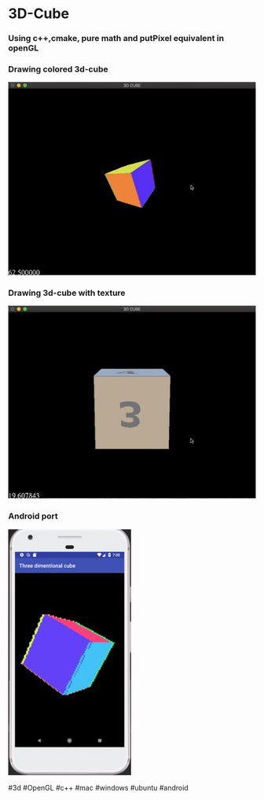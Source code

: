 # 3D-Cube 
### Using c++,cmake, pure math and putPixel equivalent in openGL

### Drawing colored 3d-cube
![Alt Text](3d-cube.gif)
### Drawing 3d-cube with texture
![Alt Text](dice.gif)
### Android port
<img src="android-port.png" height="500">

#3d #OpenGL #c++ #mac #windows #ubuntu #android
